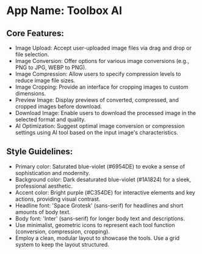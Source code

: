 # **App Name**: Toolbox AI

## Core Features:

- Image Upload: Accept user-uploaded image files via drag and drop or file selection.
- Image Conversion: Offer options for various image conversions (e.g., PNG to JPG, WEBP to PNG).
- Image Compression: Allow users to specify compression levels to reduce image file sizes.
- Image Cropping: Provide an interface for cropping images to custom dimensions.
- Preview Image: Display previews of converted, compressed, and cropped images before download.
- Download Image: Enable users to download the processed image in the selected format and quality.
- AI Optimization: Suggest optimal image conversion or compression settings using AI tool based on the input image's characteristics.

## Style Guidelines:

- Primary color: Saturated blue-violet (#6954DE) to evoke a sense of sophistication and modernity.
- Background color: Dark desaturated blue-violet (#1A1824) for a sleek, professional aesthetic.
- Accent color: Bright purple (#C354DE) for interactive elements and key actions, providing visual contrast.
- Headline font: 'Space Grotesk' (sans-serif) for headlines and short amounts of body text.
- Body font: 'Inter' (sans-serif) for longer body text and descriptions.
- Use minimalist, geometric icons to represent each tool function (conversion, compression, cropping).
- Employ a clean, modular layout to showcase the tools. Use a grid system to keep the layout structured.